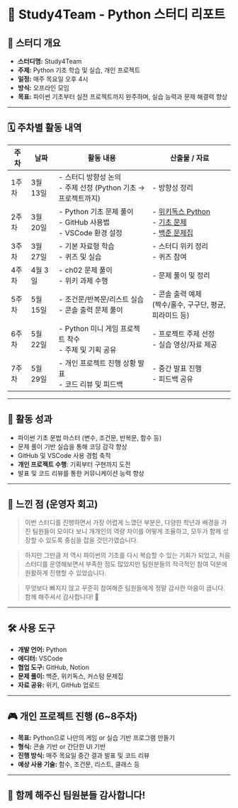 # 🐍 Study4Team - Python 스터디 리포트

## 📌 스터디 개요

- **스터디명:** Study4Team  
- **주제:** Python 기초 학습 및 실습, 개인 프로젝트  
- **일정:** 매주 목요일 오후 4시  
- **방식:** 오프라인 모임  
- **목표:** 파이썬 기초부터 실전 프로젝트까지 완주하며, 실습 능력과 문제 해결력 향상

---

## 🗓️ 주차별 활동 내역

| 주차 | 날짜 | 활동 내용 | 산출물 / 자료 |
|------|------|-----------|----------------|
| 1주차 | 3월 13일 | - 스터디 방향성 논의<br>- 주제 선정 (Python 기초 → 프로젝트까지) | - 방향성 정리<br> 
| 2주차 | 3월 20일 | - Python 기초 문제 풀이<br>- GitHub 사용법<br>- VSCode 환경 설정 | - [위키독스 Python](https://wikidocs.net/book/2)<br>- [기초 문제](https://github.com/ychoi-kr/wikidocs-chobo-python)<br>- [백준 문제집](https://www.acmicpc.net/workbook/view/2032) |
| 3주차 | 3월 27일 | - 기본 자료형 학습<br>- 퀴즈 및 실습 | - 스터디 위키 정리<br>- 퀴즈 참여 |
| 4주차 | 4월 3일 | - ch02 문제 풀이<br>- 위키 과제 수행 | - 문제 풀이 및 정리 |
| 5주차 | 5월 15일 | - 조건문/반복문/리스트 실습<br>- 콘솔 출력 문제 풀이 | - 콘솔 출력 예제 <br>(짝수/홀수, 구구단, 평균, 피라미드 등) |
| 6주차 | 5월 22일 | - Python 미니 게임 프로젝트 착수<br>- 주제 및 기획 공유 | - 프로젝트 주제 선정<br>- 실습 영상/자료 제공 |
| 7주차 | 5월 29일 | - 개인 프로젝트 진행 상황 발표<br>- 코드 리뷰 및 피드백 | - 중간 발표 진행<br>- 피드백 공유 |

---

## 🧠 활동 성과

- 파이썬 기초 문법 마스터 (변수, 조건문, 반복문, 함수 등)
- 문제 풀이 기반 실습을 통해 코딩 감각 향상
- GitHub 및 VSCode 사용 경험 축적
- **개인 프로젝트 수행**: 기획부터 구현까지 도전
- 발표 및 코드 리뷰를 통한 커뮤니케이션 능력 향상

---

## 💬 느낀 점 (운영자 회고)

> 이번 스터디를 진행하면서 가장 어렵게 느꼈던 부분은, 다양한 학년과 배경을 가진 팀원들이 모이다 보니
> 개개인의 역량 차이를 어떻게 조율하고, 모두가 함께 성장할 수 있도록 중심을 잡을 것인가였습니다.

> 하지만 그만큼 저 역시 파이썬의 기초를 다시 복습할 수 있는 기회가 되었고,
> 처음 스터디를 운영해보면서 부족한 점도 많았지만 팀원분들의 적극적인 참여 덕분에 원활하게 진행할 수 있었습니다.

> 무엇보다 빠지지 않고 꾸준히 참여해준 팀원들에게 정말 감사한 마음이 큽니다.
> 함께 해주셔서 감사합니다! 🙏

---

## 🛠️ 사용 도구

- **개발 언어:** Python
- **에디터:** VSCode  
- **협업 도구:** GitHub, Notion  
- **문제 풀이:** 백준, 위키독스, 커스텀 문제집  
- **자료 공유:** 위키, GitHub 업로드

---

## 🎮 개인 프로젝트 진행 (6~8주차)

- **목표:** Python으로 나만의 게임 or 실습 기반 프로그램 만들기  
- **형식:** 콘솔 기반 or 간단한 UI 기반  
- **진행 방식:** 매주 목요일 중간 결과 발표 및 코드 리뷰
- **예상 사용 기술:** 함수, 조건문, 리스트, 클래스 등

---

## 🙌 함께 해주신 팀원분들 감사합니다!


